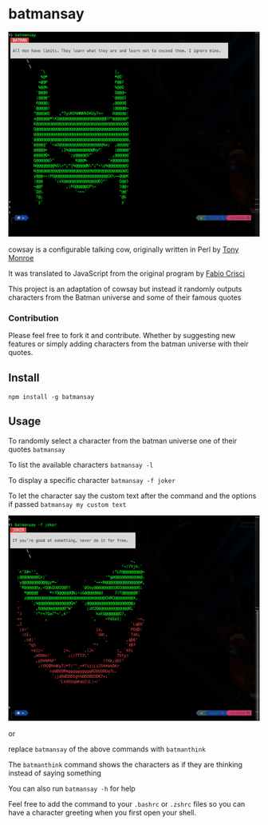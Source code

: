 # batmansay

![BATMAN](https://github.com/meeshh/batmansay/blob/main/images/batman.png?raw=true)

cowsay is a configurable talking cow, originally written in Perl by [Tony Monroe](https://github.com/tnalpgge/rank-amateur-cowsay)

It was translated to JavaScript from the original program by [Fabio Crisci](https://github.com/piuccio/cowsay)

This project is an adaptation of cowsay but instead it randomly outputs characters from the Batman universe and some of their famous quotes

### Contribution

Please feel free to fork it and contribute. Whether by suggesting new features or simply adding characters from the batman universe with their quotes.

## Install

    npm install -g batmansay

## Usage

  To randomly select a character from the batman universe one of their quotes
    `batmansay`

  To list the available characters
    `batmansay -l`

  To display a specific character
    `batmansay -f joker`

  To let the character say the custom text after the command and the options if passed
    `batmansay my custom text`

  ![JOKER](https://github.com/meeshh/batmansay/blob/main/images/joker.png?raw=true)

or

  replace `batmansay` of the above commands with `batmanthink`

The `batmanthink` command shows the characters as if they are thinking instead of saying something

You can also run `batmansay -h` for help

Feel free to add the command to your `.bashrc` or `.zshrc` files so you can have a character greeting when you first open your shell.
